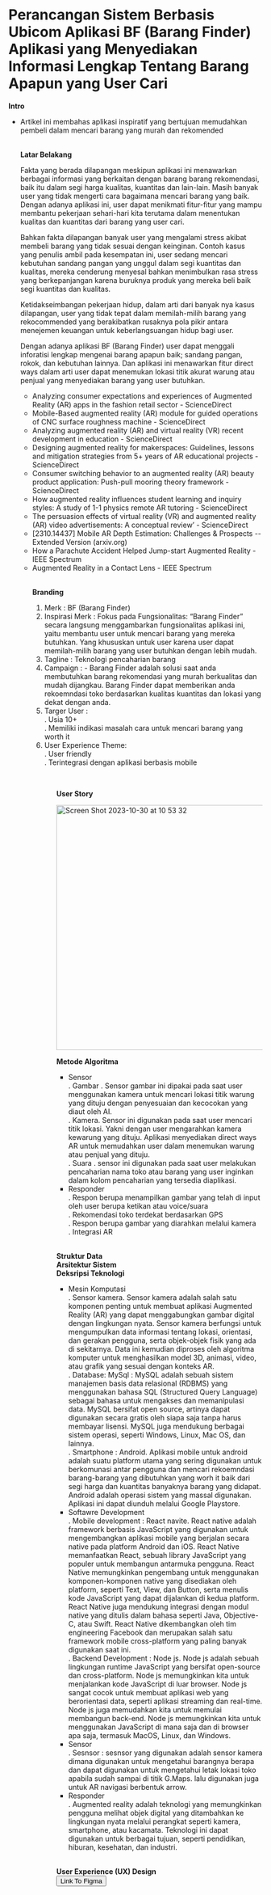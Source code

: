  # Perancangan Sistem Berbasis Ubicom Aplikasi BF (Barang Finder) Aplikasi yang Menyediakan Informasi Lengkap Tentang Barang Apapun yang User Cari

**Intro**

<ul>
    <li> Artikel ini membahas aplikasi inspiratif yang bertujuan memudahkan pembeli dalam mencari barang yang murah dan rekomended
 </li>
</ol>
 
<br>

**Latar Belakang**

<p> Fakta yang berada dilapangan meskipun aplikasi ini menawarkan berbagai informasi yang berkaitan dengan barang barang rekomendasi, baik itu dalam segi harga kualitas, kuantitas dan lain-lain. Masih banyak user yang tidak mengerti cara bagaimana mencari barang yang baik. Dengan adanya aplikasi ini, user dapat menikmati fitur-fitur yang mampu membantu pekerjaan sehari-hari kita terutama dalam menentukan kualitas dan kuantitas dari barang yang user cari. </p>

<p> Bahkan fakta dilapangan banyak user yang mengalami stress akibat membeli barang yang tidak sesuai dengan keinginan. Contoh kasus yang penulis ambil pada kesempatan ini, user sedang mencari kebutuhan sandang pangan yang unggul dalam segi kuantitas dan kualitas, mereka cenderung menyesal bahkan menimbulkan rasa stress yang berkepanjangan karena buruknya produk yang mereka beli baik segi kuantitas dan kualitas. </p>

<p> Ketidakseimbangan pekerjaan hidup, dalam arti dari banyak nya kasus dilapangan, user yang tidak tepat dalam memilah-milih barang yang rekocommended yang berakibatkan rusaknya pola pikir antara menejemen keuangan untuk keberlangsuangan hidup bagi user. </p>

<p> Dengan adanya aplikasi BF (Barang Finder) user dapat menggali inforatisi lengkap mengenai barang apapun baik; sandang pangan, rokok, dan kebutuhan lainnya. Dan aplikasi ini menawarkan fitur direct ways dalam arti user dapat menemukan lokasi titik akurat warung atau penjual yang menyediakan barang yang user butuhkan. </p>

<ul> 
  
  <li> Analyzing consumer expectations and experiences of Augmented Reality (AR) apps in the fashion retail sector - ScienceDirect </li>
  <li> Mobile-Based augmented reality (AR) module for guided operations of CNC surface roughness machine - ScienceDirect </li>
  <li> Analyzing augmented reality (AR) and virtual reality (VR) recent development in education - ScienceDirect </li>
  <li> Designing augmented reality for makerspaces: Guidelines, lessons and mitigation strategies from 5+ years of AR educational projects - ScienceDirect </li>
  <li> Consumer switching behavior to an augmented reality (AR) beauty product application: Push-pull mooring theory framework - ScienceDirect </li>
  <li> How augmented reality influences student learning and inquiry styles: A study of 1-1 physics remote AR tutoring - ScienceDirect </li>
  <li> The persuasion effects of virtual reality (VR) and augmented reality (AR) video advertisements: A conceptual review’ - ScienceDirect </li>
  <li> [2310.14437] Mobile AR Depth Estimation: Challenges & Prospects -- Extended Version (arxiv.org) </li>
  <li> How a Parachute Accident Helped Jump-start Augmented Reality - IEEE Spectrum </li>
  <li> Augmented Reality in a Contact Lens - IEEE Spectrum </li>
</ol>

<br>

**Branding**
 <ol> 
   <li> Merk : BF (Barang Finder) </li>
   <li> Inspirasi Merk : Fokus pada Fungsionalitas: “Barang Finder” secara langsung menggambarkan fungsionalitas aplikasi ini, yaitu membantu user untuk mencari barang yang mereka butuhkan. Yang khususkan untuk user karena user dapat memilah-milih barang yang user butuhkan dengan lebih mudah. </li>
   <li> Tagline : Teknologi pencaharian barang </li>
   <li> Campaign : - Barang Finder adalah solusi saat anda membutuhkan barang rekomendasi yang murah berkualitas dan mudah dijangkau. Barang Finder dapat memberikan anda rekoemndasi toko berdasarkan kualitas kuantitas dan lokasi yang dekat dengan anda. </li>
   <li> Targer User : <br>
      . Usia 10+ <br>
      . Memiliki indikasi masalah cara untuk mencari barang yang worth it 
 </li>
   <li> User Experience Theme: <br>
   . User friendly <br>
   . Terintegrasi dengan aplikasi berbasis mobile
   </li>
   <ol/>
<br>
     
**User Story**

<img width="485" alt="Screen Shot 2023-10-30 at 10 53 32" src="https://github.com/azmialdi67/UbiquitousBF-Barang-Finder-/assets/44902085/45ab7b49-51f2-44b7-88a3-878491641fe2">

**Metode Algoritma**

<ul> 
  <li> Sensor <br>
  . Gambar . Sensor gambar ini dipakai pada saat user menggunakan kamera untuk mencari lokasi titik warung yang dituju dengan penyesuaian dan kecocokan yang diaut oleh AI. <br>
  . Kamera. Sensor ini digunakan pada saat user mencari titik lokasi. Yakni dengan user mengarahkan kamera kewarung yang dituju. Aplikasi menyediakan direct ways AR untuk memudahkan user dalam menemukan warung atau penjual yang dituju. <br>
  . Suara . sensor ini digunakan pada saat user melakukan pencaharian nama toko atau barang yang user inginkan dalam kolom pencaharian yang tersedia diaplikasi.
  </li>
  <li> Responder <br>
  . Respon berupa menampilkan gambar yang telah di input oleh user berupa ketikan atau voice/suara <br>
  . Rekomendasi toko terdekat berdasarkan GPS <br>
  . Respon berupa gambar yang diarahkan melalui kamera <br>
  . Integrasi AR 
  </li>
</ul>
<br>

**Struktur Data** <br>
**Arsitektur Sistem** <br>
**Deksripsi Teknologi** <br>
<ul> 
<li> Mesin Komputasi <br>
. Sensor kamera. Sensor kamera adalah salah satu komponen penting untuk membuat aplikasi Augmented Reality (AR) yang dapat menggabungkan gambar digital dengan lingkungan nyata. Sensor kamera berfungsi untuk mengumpulkan data informasi tentang lokasi, orientasi, dan gerakan pengguna, serta objek-objek fisik yang ada di sekitarnya. Data ini kemudian diproses oleh algoritma komputer untuk menghasilkan model 3D, animasi, video, atau grafik yang sesuai dengan konteks AR. <br>
. Database: MySql : MySQL adalah sebuah sistem manajemen basis data relasional (RDBMS) yang menggunakan bahasa SQL (Structured Query Language) sebagai bahasa untuk mengakses dan memanipulasi data. MySQL bersifat open source, artinya dapat digunakan secara gratis oleh siapa saja tanpa harus membayar lisensi. MySQL juga mendukung berbagai sistem operasi, seperti Windows, Linux, Mac OS, dan lainnya. <br>
. Smartphone : Android. Aplikasi mobile untuk android adalah suatu platform utama yang sering digunakan untuk berkomunasi antar pengguna dan mencari rekoemndasi barang-barang yang dibutuhkan yang worh it baik dari segi harga dan kuantitas banyaknya barang yang didapat. Android adalah operasi sistem yang massal digunakan. Aplikasi ini dapat diunduh melalui Google Playstore. 
 </li>
 <li> Softawre Development <br>
   . Mobile development : React navite. React native adalah framework berbasis JavaScript yang digunakan untuk mengembangkan aplikasi mobile yang berjalan secara native pada platform Android dan iOS. React Native memanfaatkan React, sebuah library JavaScript yang populer untuk membangun antarmuka pengguna. React Native memungkinkan pengembang untuk menggunakan komponen-komponen native yang disediakan oleh platform, seperti Text, View, dan Button, serta menulis kode JavaScript yang dapat dijalankan di kedua platform. React Native juga mendukung integrasi dengan modul native yang ditulis dalam bahasa seperti Java, Objective-C, atau Swift. React Native dikembangkan oleh tim engineering Facebook dan merupakan salah satu framework mobile cross-platform yang paling banyak digunakan saat ini. <br>
   . Backend Development : Node js. Node js adalah sebuah lingkungan runtime JavaScript yang bersifat open-source dan cross-platform. Node js memungkinkan kita untuk menjalankan kode JavaScript di luar browser. Node js sangat cocok untuk membuat aplikasi web yang berorientasi data, seperti aplikasi streaming dan real-time. Node js juga memudahkan kita untuk memulai membangun back-end. Node js memungkinkan kita untuk menggunakan JavaScript di mana saja dan di browser apa saja, termasuk MacOS, Linux, dan Windows.
 </li> 
  <li> Sensor <br>
  . Sesnsor : sesnsor yang digunakan adalah sensor kamera dimana digunakan untuk mengetahui barangnya berapa dan dapat digunakan untuk mengetahui letak lokasi toko apabila sudah sampai di titik G.Maps. lalu digunakan juga untuk AR navigasi berbentuk arrow.
  </li>
  <li> Responder <br>
  . Augmented reality adalah teknologi yang memungkinkan pengguna melihat objek digital yang ditambahkan ke lingkungan nyata melalui perangkat seperti kamera, smartphone, atau kacamata. Teknologi ini dapat digunakan untuk berbagai tujuan, seperti pendidikan, hiburan, kesehatan, dan industri.
  </li>
</ul>
<br>

**User Experience (UX) Design** <br>
  <a href="https://www.figma.com/file/BsRnC0ZG9RBjAcBZDQnw3j/BarangFinder-App?type=whiteboard&node-id=10-2188&t=hoAEtSRaOuFfugUT-0">
    <button> Link To Figma </button>
  </a> 













